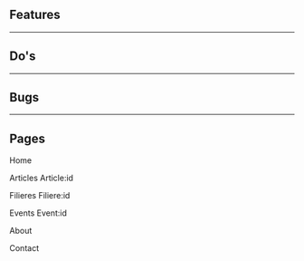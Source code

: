 ## **Features**



---

## **Do's**



---

## **Bugs**

---

## Pages

Home

Articles
    Article:id

Filieres
    Filiere:id

Events
    Event:id

About

Contact
